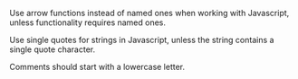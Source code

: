 Use arrow functions instead of named ones when working with Javascript, unless functionality requires named ones.

Use single quotes for strings in Javascript, unless the string contains a single quote character.

Comments should start with a lowercase letter.